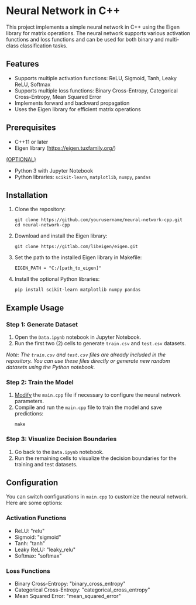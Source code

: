 # Neural Network in C++

This project implements a simple neural network in C++ using the Eigen library for matrix operations. The neural network supports various activation functions and loss functions and can be used for both binary and multi-class classification tasks.

## Features

- Supports multiple activation functions: ReLU, Sigmoid, Tanh, Leaky ReLU, Softmax
- Supports multiple loss functions: Binary Cross-Entropy, Categorical Cross-Entropy, Mean Squared Error
- Implements forward and backward propagation
- Uses the Eigen library for efficient matrix operations

## Prerequisites

- C++11 or later
- Eigen library (https://eigen.tuxfamily.org/)

<ins>(OPTIONAL)</ins>
- Python 3 with Jupyter Notebook
- Python libraries: `scikit-learn`, `matplotlib`, `numpy`, `pandas`

## Installation

1. Clone the repository:
    ```
    git clone https://github.com/yourusername/neural-network-cpp.git
    cd neural-network-cpp
    ```

2. Download and install the Eigen library:
    ```
    git clone https://gitlab.com/libeigen/eigen.git	
    ```

3. Set the path to the installed Eigen library in Makefile:
    ```
    EIGEN_PATH = "C:/[path_to_eigen]"
    ```

4. Install the optional Python libraries:
    ```
    pip install scikit-learn matplotlib numpy pandas
    ```
## Example Usage

### Step 1: Generate Dataset

1. Open the `Data.ipynb` notebook in Jupyter Notebook.
2. Run the first two (2) cells to generate `train.csv` and `test.csv` datasets.

_Note: The `train.csv` and `test.csv` files are already included in the repository. You can use these files directly or generate new random datasets using the Python notebook._


### Step 2: Train the Model 

1. [Modify](https://github.com/KhuongBao/neural-network-cpp?tab=readme-ov-file#configuration) the `main.cpp` file if necessary to configure the neural network parameters.
2. Compile and run the `main.cpp` file to train the model and save predictions:
    ```
    make
    ```

### Step 3: Visualize Decision Boundaries

1. Go back to the `Data.ipynb` notebook.
2. Run the remaining cells to visualize the decision boundaries for the training and test datasets.

## Configuration
You can switch configurations in `main.cpp` to customize the neural network. Here are some options:
### Activation Functions
-	ReLU: "relu"
-	Sigmoid: "sigmoid"
-	Tanh: "tanh"
-	Leaky ReLU: "leaky_relu"
-	Softmax: "softmax"
### Loss Functions
-	Binary Cross-Entropy: "binary_cross_entropy"
-	Categorical Cross-Entropy: "categorical_cross_entropy"
-	Mean Squared Error: "mean_squared_error"


